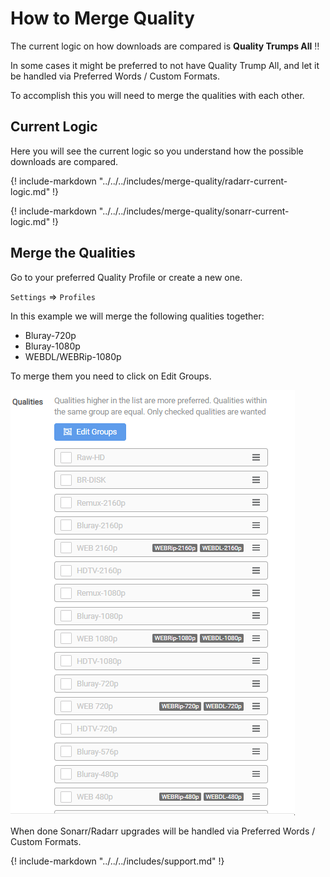 # How to Merge Quality

The current logic on how downloads are compared is **Quality Trumps All** :bangbang:

In some cases it might be preferred to not have Quality Trump All, and let it be handled via Preferred Words / Custom Formats.

To accomplish this you will need to merge the qualities with each other.

## Current Logic

Here you will see the current logic so you understand how the possible downloads are compared.

{! include-markdown "../../../includes/merge-quality/radarr-current-logic.md" !}
<!-- --8<-- "includes/merge-quality/radarr-current-logic.md" -->

{! include-markdown "../../../includes/merge-quality/sonarr-current-logic.md" !}
<!-- --8<-- "includes/merge-quality/sonarr-current-logic.md" -->

## Merge the Qualities

Go to your preferred Quality Profile or create a new one.

`Settings` => `Profiles`

In this example we will merge the following qualities together:

- Bluray-720p
- Bluray-1080p
- WEBDL/WEBRip-1080p

To merge them you need to click on Edit Groups.

![!Merge Qualities](images/merge.gif)

When done Sonarr/Radarr upgrades will be handled via Preferred Words / Custom Formats.

{! include-markdown "../../../includes/support.md" !}
<!-- --8<-- "includes/support.md" -->
